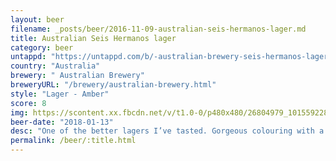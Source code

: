 ```yaml
---
layout: beer
filename: _posts/beer/2016-11-09-australian-seis-hermanos-lager.md
title: Australian Seis Hermanos lager
category: beer
untappd: "https://untappd.com/b/-australian-brewery-seis-hermanos-lager/1840728"
country: "Australia"
brewery: " Australian Brewery"
breweryURL: "/brewery/australian-brewery.html"
style: "Lager - Amber"
score: 8
img: https://scontent.xx.fbcdn.net/v/t1.0-0/p480x480/26804979_10155922811088745_5382368274715601664_n.jpg?oh=db3a04fdb962fa2f79ec3c0558abf807&oe=5AE1887D
beer-date: "2018-01-13"
desc: "One of the better lagers I’ve tasted. Gorgeous colouring with a nice hit of sweetness and super refreshing"
permalink: /beer/:title.html
---
```

